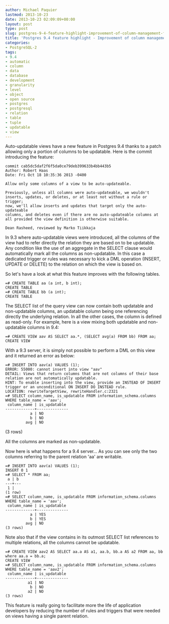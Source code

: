 ```yaml
---
author: Michael Paquier
lastmod: 2013-10-23
date: 2013-10-23 02:09:09+00:00
layout: post
type: post
slug: postgres-9-4-feature-highlight-improvement-of-column-management-for-auto-updatable-views
title: 'Postgres 9.4 feature highlight - Improvement of column management for auto-updatable views'
categories:
- PostgreSQL-2
tags:
- 9.4
- automatic
- column
- data
- database
- development
- granularity
- level
- object
- open source
- postgres
- postgresql
- relation
- table
- tuple
- updatable
- view
---
```

Auto-updatable views have a new feature in Postgres 9.4 thanks to a patch allowing only a portion of columns to be updatable. Here is the commit introducing the feature:

    commit cab5dc5daf2f6f5da0ce79deb399633b4bb443b5
    Author: Robert Haas
    Date: Fri Oct 18 10:35:36 2013 -0400
 
    Allow only some columns of a view to be auto-updateable.
 
    Previously, unless all columns were auto-updateable, we wouldn't
    inserts, updates, or deletes, or at least not without a rule or trigger;
    now, we'll allow inserts and updates that target only the auto-updateable
    columns, and deletes even if there are no auto-updateable columns at
    all provided the view definition is otherwise suitable.
 
    Dean Rasheed, reviewed by Marko Tiikkaja

In 9.3 where auto-updatable views were introduced, all the columns of the view had to refer directly the relation they are based on to be updatable. Any condition like the use of an aggregate in the SELECT clause would automatically mark all the columns as non-updatable. In this case a dedicated trigger or rules was necessary to kick a DML operation (INSERT, UPDATE or DELETE) to the relation on which the view is based on.

So let's have a look at what this feature improves with the following tables.

    =# CREATE TABLE aa (a int, b int);
    CREATE TABLE
    =# CREATE TABLE bb (a int);
    CREATE TABLE

The SELECT list of the query view can now contain both updatable and non-updatable columns, an updatable column being one referencing directly the underlying relation. In all the other cases, the column is defined as read-only. For example, here is a view mixing both updatable and non-updatable columns in 9.4:

    =# CREATE VIEW aav AS SELECT aa.*, (SELECT avg(a) FROM bb) FROM aa;
    CREATE VIEW

With a 9.3 server, it is simply not possible to perform a DML on this view and it returned an error as below:

    =# INSERT INTO aav(a) VALUES (1);
    ERROR: 55000: cannot insert into view "aav"
    DETAIL: Views that return columns that are not columns of their base relation are not automatically updatable.
    HINT: To enable inserting into the view, provide an INSTEAD OF INSERT trigger or an unconditional ON INSERT DO INSTEAD rule.
    LOCATION: rewriteTargetView, rewriteHandler.c:2321
    =# SELECT column_name, is_updatable FROM information_schema.columns WHERE table_name = 'aav';
     column_name | is_updatable
    -------------+--------------
               a | NO
               b | NO
             avg | NO
   (3 rows)

All the columns are marked as non-updatable.

Now here is what happens for a 9.4 server... As you can see only the two columns referring to the parent relation 'aa' are writable.

    =# INSERT INTO aav(a) VALUES (1);
    INSERT 0 1
    =# SELECT * FROM aa;
     a | b
    ---+---
     1 |
    (1 row)
    =# SELECT column_name, is_updatable FROM information_schema.columns WHERE table_name = 'aav';
     column_name | is_updatable
    -------------+--------------
               a | YES
               b | YES
             avg | NO
    (3 rows)

Note also that if the view contains in its outmost SELECT list references to multiple relations, all the columns cannot be updatable.

    =# CREATE VIEW aav2 AS SELECT aa.a AS a1, aa.b, bb.a AS a2 FROM aa, bb where aa.a = bb.a;
    CREATE VIEW
    =# SELECT column_name, is_updatable FROM information_schema.columns WHERE table_name = 'aav2';
     column_name | is_updatable
    -------------+--------------
              a1 | NO
               b | NO
              a2 | NO
    (3 rows)

This feature is really going to facilitate more the life of application developers by reducing the number of rules and triggers that were needed on views having a single parent relation.
